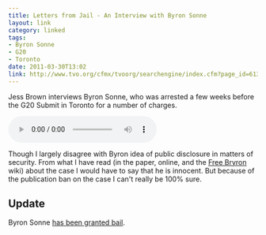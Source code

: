 ```yaml
---
title: Letters from Jail - An Interview with Byron Sonne
layout: link
category: linked
tags:
- Byron Sonne
- G20
- Toronto
date: 2011-03-30T13:02
link: http://www.tvo.org/cfmx/tvoorg/searchengine/index.cfm?page_id=613&action=blog&subaction=viewPost&post_id=14396&blog_id=485
---
```


Jess Brown interviews Byron Sonne, who was arrested a few weeks before the G20 Submit in Toronto for a number of charges.

<audio controls="controls">
	<source  src="http://cdn.mylesbraithwaite.com/media/uploads/posts/2011-03-30-byron-sonne/search-engine-with-jesse-brown-podcast-64.mp3">
</audio>

Though I largely disagree with Byron idea of public disclosure in matters of security. From what I have read (in the paper, online, and the [Free Bryron](http://freebyron.org/) wiki) about the case I would have to say that he is innocent. But because of the publication ban on the case I can't really be 100% sure.

## Update

Byron Sonne [has been granted bail](/linked/2011/05/byron-sonne/).